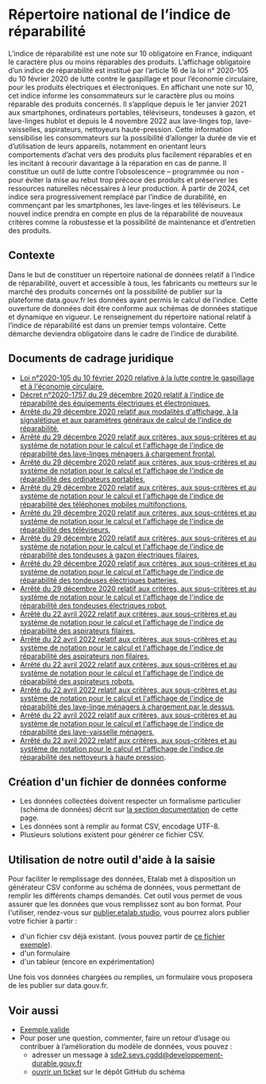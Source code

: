 <MenuSchema />

# Répertoire national de l’indice de réparabilité

L’indice de réparabilité est une note sur 10 obligatoire en France, indiquant le caractère plus ou moins réparables des produits. L’affichage obligatoire d’un indice de réparabilité est institué par l’article 16 de la loi n° 2020-105 du 10 février 2020 de lutte contre le gaspillage et pour l’économie circulaire, pour les produits électriques et électroniques. En affichant une note sur 10, cet indice informe les consommateurs sur le caractère plus ou moins réparable des produits concernés. Il s’applique depuis le 1er janvier 2021 aux smartphones, ordinateurs portables, téléviseurs, tondeuses à gazon, et lave-linges hublot et depuis le 4 novembre 2022 aux lave-linges top, lave-vaisselles, aspirateurs, nettoyeurs haute-pression.
Cette information sensibilise les consommateurs sur la possibilité d’allonger la durée de vie et d’utilisation de leurs appareils, notamment en orientant leurs comportements d’achat vers des produits plus facilement réparables et en les incitant à recourir davantage à la réparation en cas de panne.
Il constitue un outil de lutte contre l’obsolescence – programmée ou non - pour éviter la mise au rebut trop précoce des produits et préserver les ressources naturelles nécessaires à leur production.
À partir de 2024, cet indice sera progressivement remplacé par l’indice de durabilité, en commençant par les smartphones, les lave-linges et les téléviseurs. Le nouvel indice prendra en compte en plus de la réparabilité de nouveaux critères comme la robustesse et la possibilité de maintenance et d’entretien des produits.

## Contexte
Dans le but de constituer un répertoire national de données relatif à l’indice de réparabilité, ouvert et accessible à tous, les fabricants ou metteurs sur le marché des produits concernés ont la possibilité de publier sur la plateforme data.gouv.fr les données ayant permis le calcul de l’indice. Cette ouverture de données doit être conforme aux schémas de données statique et dynamique en vigueur.
Le renseignement du répertoire national relatif à l’indice de réparabilité est dans un premier temps volontaire. Cette démarche deviendra obligatoire dans le cadre de l’indice de durabilité.

## Documents de cadrage juridique
- [Loi n°2020-105 du 10 février 2020 relative à la lutte contre le gaspillage et à l'économie circulaire](https://www.legifrance.gouv.fr/loda/id/JORFTEXT000041553759),
- [Décret n°2020-1757 du 29 décembre 2020 relatif à l'indice de réparabilité des équipements électriques et électroniques](https://www.legifrance.gouv.fr/jorf/id/JORFTEXT000042837821),
- [Arrêté du 29 décembre 2020 relatif aux modalités d'affichage, à la signalétique et aux paramètres généraux de calcul de l'indice de réparabilité](https://www.legifrance.gouv.fr/jorf/id/JORFTEXT000042838100),
- [Arrêté du 29 décembre 2020 relatif aux critères, aux sous-critères et au système de notation pour le calcul et l'affichage de l'indice de réparabilité des lave-linges ménagers à chargement frontal](https://www.legifrance.gouv.fr/loda/id/JORFTEXT000042838115),
- [Arrêté du 29 décembre 2020 relatif aux critères, aux sous-critères et au système de notation pour le calcul et l'affichage de l'indice de réparabilité des ordinateurs portables](https://www.legifrance.gouv.fr/loda/id/JORFTEXT000042838127),
- [Arrêté du 29 décembre 2020 relatif aux critères, aux sous-critères et au système de notation pour le calcul et l'affichage de l'indice de réparabilité des téléphones mobiles multifonctions](https://www.legifrance.gouv.fr/loda/id/JORFTEXT000042838138),
- [Arrêté du 29 décembre 2020 relatif aux critères, aux sous-critères et au système de notation pour le calcul et l'affichage de l'indice de réparabilité des téléviseurs](https://www.legifrance.gouv.fr/jorf/id/JORFTEXT000042838149),
- [Arrêté du 29 décembre 2020 relatif aux critères, aux sous-critères et au système de notation pour le calcul et l'affichage de l'indice de réparabilité des tondeuses à gazon électriques filaires](https://www.legifrance.gouv.fr/loda/id/JORFTEXT000042838162),
- [Arrêté du 29 décembre 2020 relatif aux critères, aux sous-critères et au système de notation pour le calcul et l'affichage de l'indice de réparabilité des tondeuses électriques batteries](https://www.legifrance.gouv.fr/loda/id/JORFTEXT000042838173),
- [Arrêté du 29 décembre 2020 relatif aux critères, aux sous-critères et au système de notation pour le calcul et l'affichage de l'indice de réparabilité des tondeuses électriques robot](https://www.legifrance.gouv.fr/loda/id/JORFTEXT000042838185),
- [Arrêté du 22 avril 2022 relatif aux critères, aux sous-critères et au système de notation pour le calcul et l'affichage de l'indice de réparabilité des aspirateurs filaires](https://www.legifrance.gouv.fr/jorf/id/JORFTEXT000045742661),
- [Arrêté du 22 avril 2022 relatif aux critères, aux sous-critères et au système de notation pour le calcul et l'affichage de l'indice de réparabilité des aspirateurs non filaires](https://www.legifrance.gouv.fr/jorf/id/JORFTEXT000045742718),
- [Arrêté du 22 avril 2022 relatif aux critères, aux sous-critères et au système de notation pour le calcul et l'affichage de l'indice de réparabilité des aspirateurs robots](https://www.legifrance.gouv.fr/jorf/id/JORFTEXT000045742672),
- [Arrêté du 22 avril 2022 relatif aux critères, aux sous-critères et au système de notation pour le calcul et l'affichage de l'indice de réparabilité des lave-linge ménagers à chargement par le dessus](https://www.legifrance.gouv.fr/jorf/id/JORFTEXT000045742683),
- [Arrêté du 22 avril 2022 relatif aux critères, aux sous-critères et au système de notation pour le calcul et l'affichage de l'indice de réparabilité des lave-vaisselle ménagers](https://www.legifrance.gouv.fr/jorf/id/JORFTEXT000045742695),
- [Arrêté du 22 avril 2022 relatif aux critères, aux sous-critères et au système de notation pour le calcul et l'affichage de l'indice de réparabilité des nettoyeurs à haute pression](https://www.legifrance.gouv.fr/jorf/id/JORFTEXT000045742707).

## Création d'un fichier de données conforme

* Les données collectées doivent respecter un formalisme particulier (schéma de données) décrit sur [la section documentation](https://schema.data.gouv.fr/etalab/schema-indice-reparabilite/latest/documentation.html) de cette page.
* Les données sont à remplir au format CSV, encodage UTF-8.
* Plusieurs solutions existent pour générer ce fichier CSV.

## Utilisation de notre outil d'aide à la saisie

Pour faciliter le remplissage des données, Etalab met à disposition un générateur CSV conforme au schéma de données, vous permettant de remplir les différents champs demandés. Cet outil vous permet de vous assurer que les données que vous remplissez sont au bon format. Pour l'utiliser, rendez-vous sur [publier.etalab.studio](https://publier.etalab.studio/select?schema=etalab%2Fschema-indice-reparabilite), vous pourrez alors publier votre fichier à partir : 
- d'un fichier csv déjà existant. (vous pouvez partir de [ce fichier exemple](https://github.com/etalab/schema-indice-reparabilite/blob/master/exemple-valide.csv)).
- d'un formulaire
- d'un tableur (encore en expérimentation)

Une fois vos données chargées ou remplies, un formulaire vous proposera de les publier sur data.gouv.fr.

## Voir aussi
- [Exemple valide](https://github.com/etalab/schema-indice-reparabilite/blob/master/exemple-valide.csv)
- Pour poser une question, commenter, faire un retour d’usage ou contribuer à l’amélioration du modèle de données, vous pouvez :
    - adresser un message à sde2.sevs.cgdd@developpement-durable.gouv.fr
    - [ouvrir un ticket](https://github.com/etalab/schema-indice-reparabilite/issues) sur le dépôt GitHub du schéma
